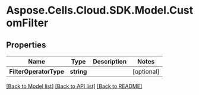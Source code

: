 # Aspose.Cells.Cloud.SDK.Model.CustomFilter
## Properties

Name | Type | Description | Notes
------------ | ------------- | ------------- | -------------
**FilterOperatorType** | **string** |  | [optional] 

[[Back to Model list]](../README.md#documentation-for-models) [[Back to API list]](../README.md#documentation-for-api-endpoints) [[Back to README]](../README.md)

